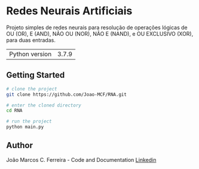 # Redes Neurais Artificiais

Projeto simples de redes neurais para resolução de operações lógicas de OU (OR), E (AND), NÃO OU (NOR), NÃO E (NAND), e OU EXCLUSIVO (XOR), para duas entradas.

<table>
  <tr>
    <td>Python version</td>
    <td>
      3.7.9
    </td>
  </tr>
</table>

## Getting Started

```bash
# clone the project
git clone https://github.com/Joao-MCF/RNA.git

# enter the cloned directory
cd RNA

# run the project
python main.py
```

## Author

João Marcos C. Ferreira - Code and Documentation [Linkedin](https://www.linkedin.com/in/joao-mcf/)
